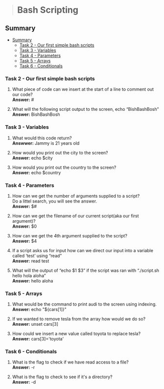 > # Bash Scripting

## Summary
- [Summary](#summary)
  - [Task 2 - Our first simple bash scripts](#task-2---our-first-simple-bash-scripts)
  - [Task 3 - Variables](#task-3---variables)
  - [Task 4 - Parameters](#task-4---parameters)
  - [Task 5 - Arrays](#task-5---arrays)
  - [Task 6 - Conditionals](#task-6---conditionals)

### Task 2 - Our first simple bash scripts
1. What piece of code can we insert at the start of a line to comment out our code?<br>
    **Answer:** #

1. What will the following script output to the screen, echo “BishBashBosh”<br>
    **Answer:** BishBashBosh

### Task 3 - Variables
1. What would this code return?<br>
    **Answwer:** Jammy is 21 years old

1. How would you print out the city to the screen?<br>
    **Answer:** echo $city

1. How would you print out the country to the screen?<br>
    **Answer:** echo $country

### Task 4 - Parameters
1. How can we get the number of arguments supplied to a script?<br>
    Do a littel search, you will see the answer.<br>
    **Answer:** $#

1. How can we get the filename of our current script(aka our first argument)?<br>
    **Answer:** $0

1. How can we get the 4th argument supplied to the script?<br>
    **Answer:** $4

1. If a script asks us for input how can we direct our input into a variable called ‘test’ using “read”<br>
    **Answer:** read test

1. What will the output of “echo $1 $3” if the script was ran with “./script.sh hello hola aloha”<br>
    **Answer:** hello aloha

### Task 5 - Arrays
1. What would be the command to print audi to the screen using indexing.<br>
    **Answer:** echo "${cars[1]}"

1. If we wanted to remove tesla from the array how would we do so?<br>
    **Answer:** unset cars[3]

1. How could we insert a new value called toyota to replace tesla?<br>
    **Answer:** cars[3]='toyota'

### Task 6 - Conditionals
1. What is the flag to check if we have read access to a file?<br>
    **Answer:** -r

1. What is the flag to check to see if it's a directory?<br>
    **Answer:** -d
